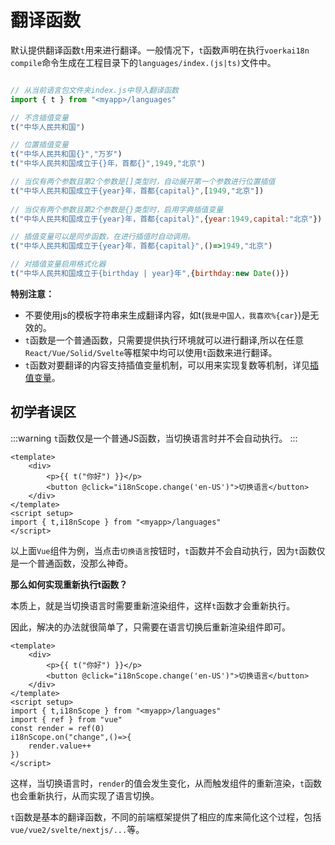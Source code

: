 # 翻译函数

默认提供翻译函数`t`用来进行翻译。一般情况下，`t`函数声明在执行`voerkai18n compile`命令生成在工程目录下的`languages/index.(js|ts)`文件中。

```javascript 

// 从当前语言包文件夹index.js中导入翻译函数
import { t } from "<myapp>/languages"

// 不含插值变量
t("中华人民共和国")

// 位置插值变量
t("中华人民共和国{}","万岁")
t("中华人民共和国成立于{}年，首都{}",1949,"北京")

// 当仅有两个参数且第2个参数是[]类型时，自动展开第一个参数进行位置插值
t("中华人民共和国成立于{year}年，首都{capital}",[1949,"北京"]) 
 
// 当仅有两个参数且第2个参数是{}类型时，启用字典插值变量
t("中华人民共和国成立于{year}年，首都{capital}",{year:1949,capital:"北京"})

// 插值变量可以是同步函数，在进行插值时自动调用。
t("中华人民共和国成立于{year}年，首都{capital}",()=>1949,"北京")

// 对插值变量启用格式化器
t("中华人民共和国成立于{birthday | year}年",{birthday:new Date()})

```

**特别注意：**

- 不要使用js的模板字符串来生成翻译内容，如t(`我是中国人，我喜欢%{car}`)是无效的。
- `t`函数是一个普通函数，只需要提供执行环境就可以进行翻译,所以在任意`React/Vue/Solid/Svelte`等框架中均可以使用`t`函数来进行翻译。
- `t`函数对要翻译的内容支持插值变量机制，可以用来实现复数等机制，详见[插值变量](./interpolation)。


## 初学者误区

:::warning
`t`函数仅是一个普通JS函数，当切换语言时并不会自动执行。
:::

```vue
<template>
    <div>
        <p>{{ t("你好") }}</p>
        <button @click="i18nScope.change('en-US')">切换语言</button>
    </div>
</template>
<script setup>
import { t,i18nScope } from "<myapp>/languages"
</script>
```

以上面`Vue`组件为例，当点击`切换语言`按钮时，`t`函数并不会自动执行，因为`t`函数仅是一个普通函数，没那么神奇。

**那么如何实现重新执行t函数？**

本质上，就是当切换语言时需要重新渲染组件，这样`t`函数才会重新执行。

因此，解决的办法就很简单了，只需要在语言切换后重新渲染组件即可。

```vue
<template>
    <div>
        <p>{{ t("你好") }}</p>
        <button @click="i18nScope.change('en-US')">切换语言</button>
    </div>
</template>
<script setup>
import { t,i18nScope } from "<myapp>/languages"
import { ref } from "vue"
const render = ref(0)
i18nScope.on("change",()=>{
    render.value++
})
</script>
```

这样，当切换语言时，`render`的值会发生变化，从而触发组件的重新渲染，`t`函数也会重新执行，从而实现了语言切换。

`t`函数是基本的翻译函数，不同的前端框架提供了相应的库来简化这个过程，包括`vue/vue2/svelte/nextjs/...`等。